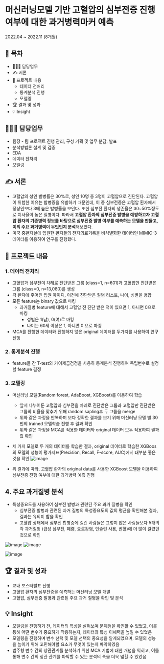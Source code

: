 # 머신러닝모델 기반 고혈압의 심부전증 진행여부에 대한 과거병력마커 예측
2022.04 ~ 2022.11 (8개월)
## 📗 목차
  - 👨🏻‍💻 담당업무
  - ✍️ 서론
  - 📑 프로젝트 내용
    - 데이터 전처리
    - 통계분석 진행
    - 모델링
  - 🏆 결과 및 성과
  - 💡 Insight

## 👨🏻‍💻 담당업무
- 팀장 - 팀 프로젝트 진행 관리, 구성 기획 및 업무 분담, 발표
- 분석방법론 설계 및 검증
- EDA
- 데이터 전처리
- 모델링

## ✍️ 서론
- 고혈압의 성인 발병률은 30%로, 성인 10명 중 3명이 고혈압으로 진단된다. 고혈압이 위험한 이유는 합병증을 유발하기 때문인데, 이 중 심부전증은 고혈압 환자에서 정상인보다 3배 높은 발병률을 보인다. 또한 심부전 환자의 생존율은 30~50%정도로 치사율이 높은 질병이다. 따라서 **고혈압 환자의 심부전증 발병을 예방하고자 고혈압 환자의 기존병력 정보를 바탕으로 심부전증 발병 여부를 예측하는 모델을 만들고, 이의 주요 과거병력이 무엇인지 분석**해보았다.
- 미국 중환자실에 입원한 환자들의 전자의료기록을 비식별화한 데이터인 MIMIC-3 데이터를 이용하여 연구를 진행했다.

## 📑 프로젝트 내용
### 1. 데이터 전처리

- 고혈압과 심부전이 차례로 진단받은 그룹 (class=1, n=601)과 고혈압만 진단받은 그룹 (class=0, n=13,080)를 생성
- 각 환자에 주어진 입원 아이디, 이전에 진단받은 질병 리스트, 나이, 성별을 병합
- 모든 feature는 binary 값으로 마킹
  - 과거질병 feature에 대해서 고혈압 전 진단 받은 적이 있으면 1, 아니면 0으로 마킹
	- 성별은 1(남), 0(여)로 마킹
	- 나이는 60세 이상은 1, 아니면 0 으로 마킹
- MCA를 진행한 데이터와 진행하지 않은 original 데이터를 두가지를 사용하여 연구 진행

### 2. 통계분석 진행

- feature들 간 T-test와 카이제곱검정을 사용하 통계분석 진행하여 독립변수로 설정할 feature 결정

### 3. 모델링

- 머신러닝 모델(Random forest, AdaBoost, XGBoost)를 이용하여 학습
    - 앞서 나누어둔 고혈압과 심부전을 차례로 진단받은 그룹과 고혈압만 진단받은 그룹의 비율을 맞추기 위해 random sapling후 두 그룹을 merge
    - 위와 같은 과정을 반복하며 보다 정확한 결과를 보기 위해 머신러닝 모델 별 30번의 trained 모델학습 진행 후 결과 확인
    - 위와 같은 과정을 MCA를 적용한 데이터와 original 데이터 모두 적용하여 결과 값 확인
- 세 가지 모델로 두 개의 데이터를 학습한 결과, original 데이터로 학습한 XGBoos의 모델의 성능이 평가지표(Precision, Recall, F-score, AUC)에서 대부분 좋은것을 확인
![image](https://github.com/DOYOON510/Medical-data-analysis/assets/129147977/82e8c33d-39f4-4b78-8fbc-d7ef3df17e0d)

- 위 결과에 따라, 고혈압 환자의 original data를 사용한 XGBoost 모델을 이용하여 심부전증 진행 여부에 대한 과거병력 예측 진행

## 4. 주요 과거질병 분석

- 특성중요도를 사용하여 심부전 발병과 관련된 주요 과거 질병을 확인
    - 심부전증 발병과 관련된 과거 질병의 특성중요도의 값의 평균을 확인해본 결과, 결과는 유의미 함을 확인
    - 고혈압 상태에서 심부전 합병증에 걸린 사람들은 그렇지 않은 사람들보다 5개의 각 과거질병 (급성 심부전, 폐렴, 요로감염, 인슐린 사용, 빈혈)에 더 많이 걸렸던 것으로 확인

![image](https://github.com/DOYOON510/Medical-data-analysis/assets/129147977/5521df42-ab8d-417a-a06a-47c34be9330a)
![image](https://github.com/DOYOON510/Medical-data-analysis/assets/129147977/4829ddc9-8b32-4571-a1ce-bf1806ccb821)
    
![image](https://github.com/DOYOON510/Medical-data-analysis/assets/129147977/f8320087-2594-4622-9808-4e1bf5099f70)


## 🏆 결과 및 성과
- 교내 포스터발표 진행
- 고혈압 환자의 심부전증을 예측하는 머신러닝 모델 개발
- 고혈압, 심부전증 발병과 관련된 주요 과거 질병을 확인 및 분석

## 💡 Insight
- 모델링을 진행하기 전, 데이터의 특성을 살펴보며 문제점을 확인할 수 있었고, 이를 통해 어떤 변수가 중요하게 작용하는지, 데이터의 특성 이해력을 높일 수 있었음
- 모델링을 진행하며 변수 선택 및 모델 선택의 중요성을 알게되었으며, 모델의 성능을 높이기 위해 고민해야할 요소가 무엇이 있는지 파악하였음
- 범주형 변수 간의 상관관계를 분석하기 위한 MCA 기법에 대한 개념을 익히고, 이를 통해 변수 간의 상관 관계를 파악할 수 있는 분석의 폭을 더욱 넓힐 수 있었음
